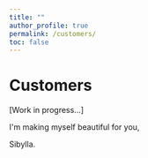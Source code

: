 ```yaml
---
title: ""
author_profile: true
permalink: /customers/
toc: false
---
```


# Customers 

[Work in progress...]

I'm making myself beautiful for you,

  Sibylla.

